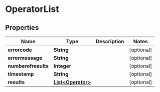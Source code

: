 
# OperatorList

## Properties
Name | Type | Description | Notes
------------ | ------------- | ------------- | -------------
**errorcode** | **String** |  |  [optional]
**errormessage** | **String** |  |  [optional]
**numberofresults** | **Integer** |  |  [optional]
**timestamp** | **String** |  |  [optional]
**results** | [**List&lt;Operator&gt;**](Operator.md) |  |  [optional]




